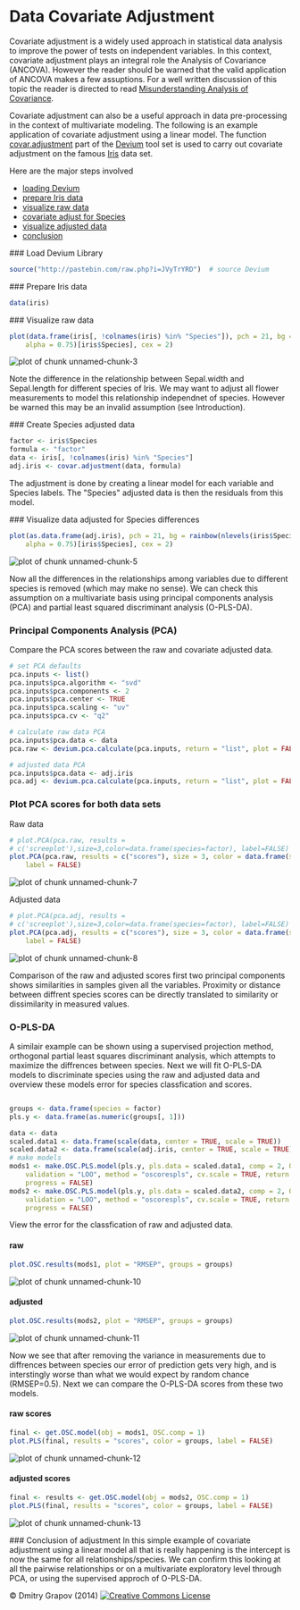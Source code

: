 Data Covariate Adjustment
========================================================

Covariate adjustment is a widely used approach in statistical data analysis to improve the power of tests on independent variables. In this context, covariate adjustment plays an integral role the Analysis of Covariance (ANCOVA). However the reader should be warned that the valid application of ANCOVA makes a few assuptions. For a well written discussion of this topic the reader is directed to read [Misunderstanding Analysis of Covariance](http://www.ncbi.nlm.nih.gov/pubmed/11261398).

Covariate adjustment can also be a useful approach in data pre-processing in the context of multivariate modeling. The following is an example application of covariate adjustment using a linear model. The function [covar.adjustment](https://github.com/dgrapov/devium/blob/master/R/Devium%20Statistics.r) part of the [Devium](https://github.com/dgrapov/devium) tool set is used to carry out covariate adjustment on the famous [Iris](http://en.wikipedia.org/wiki/Iris_flower_data_set) data set.

Here are the major steps involved
- [loading Devium](#load) 
- [prepare Iris data](#prepare)
- [visualize raw data](#rawvis)
- [covariate adjust for Species](#covaradj)
- [visualize adjusted data](#adjvis)
- [conclusion](#conclusion)


<a name="load"/>
### Load Devium Library

```r
source("http://pastebin.com/raw.php?i=JVyTrYRD")  # source Devium
```


<a name="prepare"/>
### Prepare Iris data

```r
data(iris)
```


<a name="rawvis"/>
### Visualize raw data

```r
plot(data.frame(iris[, !colnames(iris) %in% "Species"]), pch = 21, bg = rainbow(nlevels(iris$Species), 
    alpha = 0.75)[iris$Species], cex = 2)
```

![plot of chunk unnamed-chunk-3](figure/unnamed-chunk-3.png) 

Note the difference in the relationship between Sepal.width and Sepal.length for different species of Iris. We may want to adjust all flower measurements to model this relationship independnet of species. However be warned this may be an invalid assumption (see Introduction).

<a name="covaradj"/>
### Create Species adjusted data

```r
factor <- iris$Species
formula <- "factor"
data <- iris[, !colnames(iris) %in% "Species"]
adj.iris <- covar.adjustment(data, formula)
```

The adjustment is done by creating a linear model for each variable and Species labels. The "Species" adjusted data is then the residuals from this model.

<a name="adjvis"/>
### Visualize data adjusted for Species differences

```r
plot(as.data.frame(adj.iris), pch = 21, bg = rainbow(nlevels(iris$Species), 
    alpha = 0.75)[iris$Species], cex = 2)
```

![plot of chunk unnamed-chunk-5](figure/unnamed-chunk-5.png) 

Now all the differences in the relationships among variables due to different species is removed (which may make no sense).
We can check this assumption on a multivariate basis using principal components analysis (PCA) and partial least squared discriminant analysis (O-PLS-DA).


### Principal Components Analysis (PCA)
Compare the PCA scores between the raw and covariate adjusted data.

```r
# set PCA defaults
pca.inputs <- list()
pca.inputs$pca.algorithm <- "svd"
pca.inputs$pca.components <- 2
pca.inputs$pca.center <- TRUE
pca.inputs$pca.scaling <- "uv"
pca.inputs$pca.cv <- "q2"

# calculate raw data PCA
pca.inputs$pca.data <- data
pca.raw <- devium.pca.calculate(pca.inputs, return = "list", plot = FALSE)

# adjusted data PCA
pca.inputs$pca.data <- adj.iris
pca.adj <- devium.pca.calculate(pca.inputs, return = "list", plot = FALSE)
```

### Plot PCA scores for both data sets
Raw data

```r
# plot.PCA(pca.raw, results =
# c('screeplot'),size=3,color=data.frame(species=factor), label=FALSE)
plot.PCA(pca.raw, results = c("scores"), size = 3, color = data.frame(species = factor), 
    label = FALSE)
```

![plot of chunk unnamed-chunk-7](figure/unnamed-chunk-7.png) 

Adjusted data

```r
# plot.PCA(pca.adj, results =
# c('screeplot'),size=3,color=data.frame(species=factor), label=FALSE)
plot.PCA(pca.adj, results = c("scores"), size = 3, color = data.frame(species = factor), 
    label = FALSE)
```

![plot of chunk unnamed-chunk-8](figure/unnamed-chunk-8.png) 

Comparison of the raw and adjusted scores first two principal components shows similarities in samples given all the variables. Proximity or distance between diffrent species scores can be directly translated to similarity or dissimilarity in measured values.
### O-PLS-DA
A similair example can be shown using a supervised projection method, orthogonal partial least squares discriminant analysis, which attempts to maximize the diffrences between species. Next we will fit O-PLS-DA models to discriminate species using the raw and adjusted data and overview these models error for species classfication and scores.

```r

groups <- data.frame(species = factor)
pls.y <- data.frame(as.numeric(groups[, 1]))

data <- data
scaled.data1 <- data.frame(scale(data, center = TRUE, scale = TRUE))
scaled.data2 <- data.frame(scale(adj.iris, center = TRUE, scale = TRUE))
# make models
mods1 <- make.OSC.PLS.model(pls.y, pls.data = scaled.data1, comp = 2, OSC.comp = 1, 
    validation = "LOO", method = "oscorespls", cv.scale = TRUE, return.obj = "stats", 
    progress = FALSE)
mods2 <- make.OSC.PLS.model(pls.y, pls.data = scaled.data2, comp = 2, OSC.comp = 1, 
    validation = "LOO", method = "oscorespls", cv.scale = TRUE, return.obj = "stats", 
    progress = FALSE)
```


View the error for the classfication of raw and adjusted data.
#### raw

```r
plot.OSC.results(mods1, plot = "RMSEP", groups = groups)
```

![plot of chunk unnamed-chunk-10](figure/unnamed-chunk-10.png) 

#### adjusted

```r
plot.OSC.results(mods2, plot = "RMSEP", groups = groups)
```

![plot of chunk unnamed-chunk-11](figure/unnamed-chunk-11.png) 

Now we see that after removing the variance in measurements due to diffrences between species our error of prediction gets very high, and is interstingly worse than what we would expect by random chance (RMSEP=0.5). Next we can compare the O-PLS-DA scores from these two models.
#### raw scores

```r
final <- get.OSC.model(obj = mods1, OSC.comp = 1)
plot.PLS(final, results = "scores", color = groups, label = FALSE)
```

![plot of chunk unnamed-chunk-12](figure/unnamed-chunk-12.png) 

#### adjusted scores

```r
final <- results <- get.OSC.model(obj = mods2, OSC.comp = 1)
plot.PLS(final, results = "scores", color = groups, label = FALSE)
```

![plot of chunk unnamed-chunk-13](figure/unnamed-chunk-13.png) 


<a name="conclusion"/>
### Conclusion of adjustment
In this simple example of covariate adjustment using a linear model all that is really happening is the intercept is now the same for all relationships/species. We can confirm this looking at all the pairwise relationships or on a multivariate exploratory level through PCA, or using the supervised approch of O-PLS-DA.



&copy; Dmitry Grapov (2014) <a rel="license" href="http://creativecommons.org/licenses/by-nc-sa/4.0/" target="_blank"><img alt="Creative Commons License" style="border-width:0" src="http://i.creativecommons.org/l/by-nc-sa/4.0/80x15.png" /></a>
